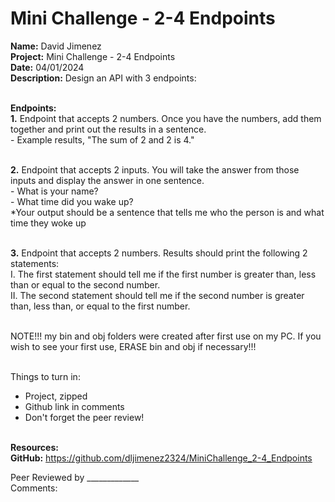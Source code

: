 # Mini Challenge - 2-4 Endpoints

<b>Name:</b> David Jimenez<br>
<b>Project:</b> Mini Challenge - 2-4 Endpoints <br>
<b>Date:</b> 04/01/2024 <br>
<strong>Description:</strong>
Design an API with 3 endpoints: <br> <br>

<b>Endpoints:</b> <br>
<b>1.</b> Endpoint that accepts 2 numbers.  Once you have the numbers, add them together and print out the results in a sentence. <br>
     - Example results, "The sum of 2 and 2 is 4." <br> <br>

<b>2.</b> Endpoint that accepts 2 inputs. You will take the answer from those inputs and display the answer in one sentence. <br>
     - What is your name?  <br>
     - What time did you wake up? <br>
     *Your output should be a sentence that tells me who the person is and what time they woke up <br> <br>

<b>3.</b> Endpoint that accepts 2 numbers. Results should print the following 2 statements: <br>
     I. The first statement should tell me if the first number is greater than, less than or equal to the second number. <br>
     II. The second statement should tell me if the second number is greater than, less than, or equal to the first number. <br> <br>

NOTE!!!  my bin and obj folders were created after first use on my PC.  If you wish to see your first use, ERASE bin and obj  if necessary!!! <br><br>

Things to turn in: <br>
- Project, zipped <br>
- Github link in comments <br>
- Don't forget the peer review! <br> <br>


<b>Resources:</b> <br>
<b>GitHub:</b> https://github.com/dljimenez2324/MiniChallenge_2-4_Endpoints <br>


Peer Reviewed by _____________ <br>
Comments:  <br> <br>